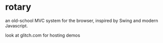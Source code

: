 # rotary
an old-school MVC system for the browser, inspired by Swing and modern Javascript.

look at glitch.com for hosting demos